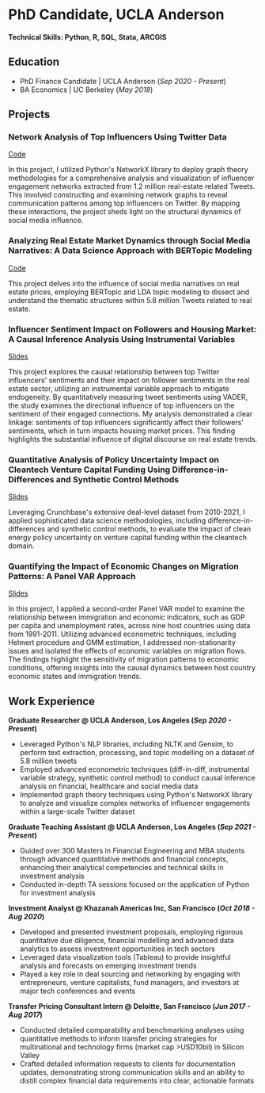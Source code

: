 #  PhD Candidate, UCLA Anderson

#### Technical Skills: Python, R, SQL, Stata, ARCGIS

## Education
- PhD Finance Candidate | UCLA Anderson (_Sep 2020 - Present_) 
- BA Economics | UC Berkeley (_May 2018_)

## Projects 
### Network Analysis of Top Influencers Using Twitter Data
[Code](https://github.com/mlcheah/portfolio/blob/main/project_code/network_analysis.ipynb)

In this project, I utilized Python's NetworkX library to deploy graph theory methodologies for a comprehensive analysis and visualization of influencer engagement networks extracted from 1.2 million real-estate related Tweets. This involved constructing and examining network graphs to reveal communication patterns among top influencers on Twitter. By mapping these interactions, the project sheds light on the structural dynamics of social media influence. 

### Analyzing Real Estate Market Dynamics through Social Media Narratives: A Data Science Approach with BERTopic Modeling
[Code](https://github.com/mlcheah/portfolio/blob/main/project_code/bert_portfolio.py)

This project delves into the influence of social media narratives on real estate prices, employing BERTopic and LDA topic modeling to dissect and understand the thematic structures within 5.8 million Tweets related to real estate.

### Influencer Sentiment Impact on Followers and Housing Market: A Causal Inference Analysis Using Instrumental Variables
[Slides](https://drive.google.com/file/d/1g5O3TfNv4gH--EKK3eSh42k9ib91S1kg/view?usp=sharing)

This project explores the causal relationship between top Twitter influencers' sentiments and their impact on follower sentiments in the real estate sector, utilizing an instrumental variable approach to mitigate endogeneity. By quantitatively measuring tweet sentiments using VADER, the study examines the directional influence of top influencers on the sentiment of their engaged connections. My analysis demonstrated a clear linkage: sentiments of top influencers significantly affect their followers' sentiments, which in turn impacts housing market prices. This finding highlights the substantial influence of digital discourse on real estate trends.

### Quantitative Analysis of Policy Uncertainty Impact on Cleantech Venture Capital Funding Using Difference-in-Differences and Synthetic Control Methods
[Slides](https://drive.google.com/file/d/1M0j-qLO2n_tPtNeiqG2zzOqd74dXbaRu/view?usp=drive_link)

Leveraging Crunchbase's extensive deal-level dataset from 2010-2021, I applied sophisticated data science methodologies, including difference-in-differences and synthetic control methods, to evaluate the impact of clean energy policy uncertainty on venture capital funding within the cleantech domain.

### Quantifying the Impact of Economic Changes on Migration Patterns: A Panel VAR Approach
[Slides](https://drive.google.com/file/d/1SliFnsmI626Vtv4kn6dUQXJSlh7LAvFt/view?usp=drive_link)

In this project, I applied a second-order Panel VAR model to examine the relationship between immigration and economic indicators, such as GDP per capita and unemployment rates, across nine host countries using data from 1991-2011. Utilizing advanced econometric techniques, including Helmert procedure and GMM estimation, I addressed non-stationarity issues and isolated the effects of economic variables on migration flows. The findings highlight the sensitivity of migration patterns to economic conditions, offering insights into the causal dynamics between host country economic states and immigration trends.

## Work Experience 
**Graduate Researcher @ UCLA Anderson, Los Angeles (_Sep 2020 - Present_)**
- Leveraged Python's NLP libraries, including NLTK and Gensim, to perform text extraction, processing, and topic modelling on a dataset of 5.8 million tweets
- Employed advanced econometric techniques (diff-in-diff, instrumental variable strategy, synthetic control method) to conduct causal inference analysis on financial, healthcare and social media data
- Implemented graph theory techniques using Python's NetworkX library to analyze and visualize complex networks of influencer engagements within a large-scale Twitter dataset

**Graduate Teaching Assistant @ UCLA Anderson, Los Angeles (_Sep 2021 - Present_)**
- Guided over 300 Masters in Financial Engineering and MBA students through advanced quantitative methods and financial concepts, enhancing their analytical competencies and technical skills in investment analysis
- Conducted in-depth TA sessions focused on the application of Python for investment analysis

**Investment Analyst @ Khazanah Americas Inc, San Francisco (_Oct 2018 - Aug 2020_)**
- Developed and presented investment proposals, employing rigorous quantitative due diligence, financial modelling and advanced data analytics to assess investment opportunities in tech sectors
- Leveraged data visualization tools (Tableau) to provide insightful analysis and forecasts on emerging investment trends
- Played a key role in deal sourcing and networking by engaging with entrepreneurs, venture capitalists, fund managers, and investors at major tech conferences and events

**Transfer Pricing Consultant Intern @ Deloitte, San Francisco (_Jun 2017 - Aug 2017_)**
- Conducted detailed comparability and benchmarking analyses using quantitative methods to inform transfer pricing strategies for multinational and technology firms (market cap >USD10bil) in Silicon Valley
- Crafted detailed information requests to clients for documentation updates, demonstrating strong communication skills and an ability to distill complex financial data requirements into clear, actionable formats


